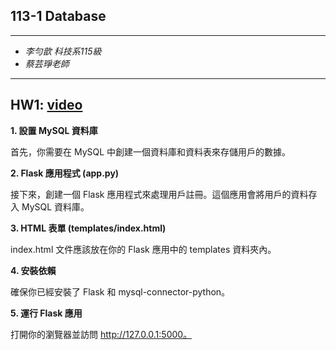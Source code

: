 ## 113-1 Database
* * *
* *李勻歆 科技系115級*
* *蔡芸琤老師*
* * *
## HW1: [video](https://youtu.be/Xrt6tGmi7aM)

**1. 設置 MySQL 資料庫**

首先，你需要在 MySQL 中創建一個資料庫和資料表來存儲用戶的數據。

**2. Flask 應用程式 (app.py)**

接下來，創建一個 Flask 應用程式來處理用戶註冊。這個應用會將用戶的資料存入 MySQL 資料庫。

**3. HTML 表單 (templates/index.html)**

index.html 文件應該放在你的 Flask 應用中的 templates 資料夾內。

**4. 安裝依賴**

確保你已經安裝了 Flask 和 mysql-connector-python。

**5. 運行 Flask 應用**

打開你的瀏覽器並訪問 http://127.0.0.1:5000。
